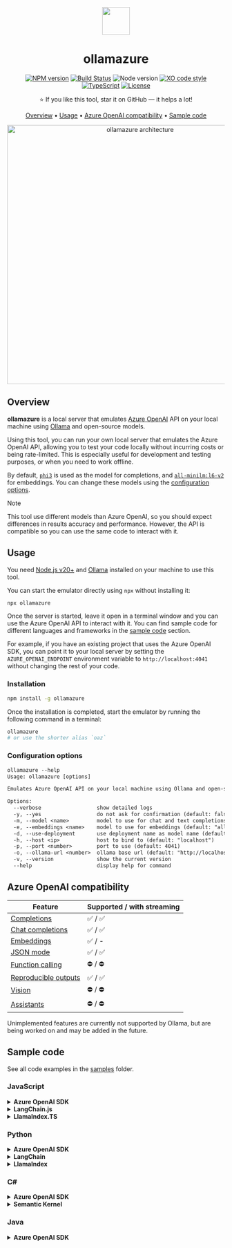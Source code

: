 <div align="center">

<img src="./docs/images/ollamazure-logo.png" alt="" align="center" height="64" />

# ollamazure

[![NPM version](https://img.shields.io/npm/v/ollamazure.svg?style=flat-square)](https://www.npmjs.com/package/ollamazure)
[![Build Status](https://img.shields.io/github/actions/workflow/status/sinedied/ollamazure/ci.yml?style=flat-square&label=Build)](https://github.com/sinedied/ollamazure/actions)
![Node version](https://img.shields.io/node/v/ollamazure?style=flat-square)
[![XO code style](https://img.shields.io/badge/code_style-XO-5ed9c7?style=flat-square)](https://github.com/sindresorhus/xo)
[![TypeScript](https://img.shields.io/badge/TypeScript-blue?style=flat-square&logo=typescript&logoColor=white)](https://www.typescriptlang.org)
[![License](https://img.shields.io/badge/license-MIT-blue?style=flat-square)](LICENSE)

⭐ If you like this tool, star it on GitHub — it helps a lot!

[Overview](#overview) • [Usage](#usage) • [Azure OpenAI compatibility](#azure-openai-compatibility) • [Sample code](#sample-code)

<img src="./docs/images/architecture.drawio.png" alt="ollamazure architecture" align="center" width="600" />

</div>

## Overview

**ollamazure** is a local server that emulates [Azure OpenAI](https://learn.microsoft.com/azure/ai-services/openai/overview) API on your local machine using [Ollama](https://ollama.com) and open-source models.

Using this tool, you can run your own local server that emulates the Azure OpenAI API, allowing you to test your code locally without incurring costs or being rate-limited. This is especially useful for development and testing purposes, or when you need to work offline.

By default, [`phi3`](https://ollama.com/library/phi3) is used as the model for completions, and [`all-minilm:l6-v2`](https://ollama.com/library/all-minilm:l6-v2) for embeddings. You can change these models using the [configuration options](#configuration-options).

> [!NOTE]
> This tool use different models than Azure OpenAI, so you should expect differences in results accuracy and performance. However, the API is compatible so you can use the same code to interact with it.

## Usage

You need [Node.js v20+](https://nodejs.org) and [Ollama](https://ollama.com) installed on your machine to use this tool.

You can start the emulator directly using `npx` without installing it:

```bash
npx ollamazure
```

Once the server is started, leave it open in a terminal window and you can use the Azure OpenAI API to interact with it. You can find sample code for different languages and frameworks in the [sample code](#sample-code) section.

For example, if you have an existing project that uses the Azure OpenAI SDK, you can point it to your local server by setting the `AZURE_OPENAI_ENDPOINT` environment variable to `http://localhost:4041` without changing the rest of your code.

### Installation

```bash
npm install -g ollamazure
```

Once the installation is completed, start the emulator by running the following command in a terminal:

```bash
ollamazure
# or use the shorter alias `oaz`
```

### Configuration options

```txt
ollamazure --help
Usage: ollamazure [options]

Emulates Azure OpenAI API on your local machine using Ollama and open-source models.

Options:
  --verbose                  show detailed logs
  -y, --yes                  do not ask for confirmation (default: false)
  -m, --model <name>         model to use for chat and text completions (default: "phi3")
  -e, --embeddings <name>    model to use for embeddings (default: "all-minilm:l6-v2")
  -d, --use-deployment       use deployment name as model name (default: false)
  -h, --host <ip>            host to bind to (default: "localhost")
  -p, --port <number>        port to use (default: 4041)
  -o, --ollama-url <number>  ollama base url (default: "http://localhost:11434")
  -v, --version              show the current version
  --help                     display help for command
```

## Azure OpenAI compatibility

| Feature | Supported / with streaming |
| ------- | -------------------------- |
| [Completions](https://learn.microsoft.com/azure/ai-services/openai/reference#completions) | ✅ / ✅ |
| [Chat completions](https://learn.microsoft.com/azure/ai-services/openai/reference#chat-completions) | ✅ / ✅ |
| [Embeddings](https://learn.microsoft.com/azure/ai-services/openai/reference#embeddings) | ✅ / - |
| [JSON mode](https://learn.microsoft.com/azure/ai-services/openai/how-to/json-mode?tabs=python) | ✅ / ✅ |
| [Function calling](https://learn.microsoft.com/azure/ai-services/openai/how-to/function-calling) | ⛔ / ⛔ |
| [Reproducible outputs](https://learn.microsoft.com/azure/ai-services/openai/how-to/reproducible-output?tabs=pyton) | ✅ / ✅ |
| [Vision](https://learn.microsoft.com/azure/ai-services/openai/how-to/gpt-with-vision?tabs=rest%2Csystem-assigned%2Cresource) | ⛔ / ⛔ |
| [Assistants](https://learn.microsoft.com/azure/ai-services/openai/how-to/assistant) | ⛔ / ⛔ |

Unimplemented features are currently not supported by Ollama, but are being worked on and may be added in the future.

## Sample code

See all code examples in the [samples](samples) folder.

### JavaScript

<details>
<summary><b>Azure OpenAI SDK</b></summary><br>

```typescript
import { AzureOpenAI } from 'openai';

const openai = new AzureOpenAI({
  // This is where you point to your local server
  endpoint: 'http://localhost:4041',

  // Parameters below must be provided but are not used by the local server
  apiKey: '123456',
  apiVersion: '2024-02-01',
  deployment: 'gpt-4',
});

const chatCompletion = await openai.chat.completions.create({
  messages: [{ role: 'user', content: 'Say hello!' }],
});

console.log('Chat completion: ' + chatCompletion.choices[0]!.message?.content);
```

Alternatively, you can set the `AZURE_OPENAI_ENDPOINT` environment variable to `http://localhost:4041` instead of passing it to the constructor. Everything else will work the same.

If you're using managed identity, this will work as well unless you're in a local container. In that case, you can use a dummy function `() => '1'` for the `azureADTokenProvider` parameter in the constructor.

</details>

<details>
<summary><b>LangChain.js</b></summary><br>

```typescript
import { AzureChatOpenAI } from '@langchain/openai';

// Chat completion
const model = new AzureChatOpenAI({
  // This is where you point to your local server
  azureOpenAIBasePath: 'http://localhost:4041/openai/deployments',

  // Parameters below must be provided but are not used by the local server
  azureOpenAIApiKey: '123456',
  azureOpenAIApiVersion: '2024-02-01',
  azureOpenAIApiDeploymentName: 'gpt-4'
});

const completion = await model.invoke([{ type: 'human', content: 'Say hello!' }]);
console.log(completion.content);
```

Alternatively, you can set the `AZURE_OPENAI_BASE_PATH` environment variable to `http://localhost:4041/openai/deployments` instead of passing it to the constructor. Everything else will work the same.

If you're using managed identity this will work the same unless you're in a local container. In that case, you can use a dummy function `() => '1'` for the `azureADTokenProvider` parameter in the constructor.

</details>

<details>
<summary><b>LlamaIndex.TS</b></summary><br>


```typescript
import { OpenAI } from "llamaindex";

// Chat completion
const llm = new OpenAI({
  azure: {
    // This is where you point to your local server
    endpoint: 'http://localhost:4041',

    // Parameters below must be provided but are not used by the local server
    apiKey: '123456',
    apiVersion: '2024-02-01',
    deployment: 'gpt-4'
  }
});

const chatCompletion = await llm.chat({
  messages: [{ role: 'user', content: 'Say hello!' }]
});

console.log(chatCompletion.message.content);
```

Alternatively, you can set the `AZURE_OPENAI_ENDPOINT` environment variable to `http://localhost:4041` instead of passing it to the constructor. Everything else will work the same.

If you're using managed identity, this will work as well unless you're in a local container. In that case, you can use a dummy function `() => '1'` for the `azureADTokenProvider` parameter in the constructor.

</details>

### Python

<details>
<summary><b>Azure OpenAI SDK</b></summary><br>

```python
from openai import AzureOpenAI

openai = AzureOpenAI(
    # This is where you point to your local server
    azure_endpoint="http://localhost:4041",

    # Parameters below must be provided but are not used by the local server
    api_key="123456",
    api_version="2024-02-01"
)

# Chat completion
chat_completion = openai.chat.completions.create(
    # Model must be provided but is not used by the local server
    model="gpt-4",
    messages=[
        {"role": "system", "content": "You are a helpful assistant."},
        {"role": "user", "content": "Say hello!"}
    ]
)

print(chat_completion.choices[0].message.content)
```

Alternatively, you can set the `AZURE_OPENAI_ENDPOINT` environment variable to `http://localhost:4041` instead of passing it to the constructor. Everything else will work the same.

If you're using managed identity, this will work as well unless you're in a local container. In that case, you can use a dummy function `lambda:"1"` for the `azure_ad_token_provider` parameter in the constructor.

</details>

<details>
<summary><b>LangChain</b></summary><br>

```python
from langchain_openai import AzureChatOpenAI

# Chat completion
model = AzureChatOpenAI(
    # This is where you point to your local server
    azure_endpoint="http://localhost:4041",

    # Parameters below must be provided but are not used by the local server
    api_key="123456",
    api_version="2024-02-01",
    azure_deployment="gpt-4"
)

chat_completion = model.invoke([{"type": "human", "content": "Say hello!"}])
print(chat_completion.content)
```

Alternatively, you can set the `AZURE_OPENAI_ENDPOINT` environment variable to `http://localhost:4041` instead of passing it to the constructor. Everything else will work the same.

If you're using managed identity, this will work as well unless you're in a local container. In that case, you can use a dummy function `lambda:"1"` for the `azure_ad_token_provider` parameter in the constructor.

</details>

<details>
<summary><b>LlamaIndex</b></summary><br>

```python
from llama_index.core.llms import ChatMessage
from llama_index.llms.azure_openai import AzureOpenAI

# Chat completion
llm = AzureOpenAI(
    # This is where you point to your local server
    azure_endpoint="http://localhost:4041",

    # Parameters below must be provided but are not used by the local server
    api_key="123456",
    api_version="2024-02-01",
    engine="gpt-4"
)

chat_completion = llm.chat([ChatMessage(role="user", content="Say hello!")])
print(chat_completion.message.content)
```

Alternatively, you can set the `AZURE_OPENAI_ENDPOINT` environment variable to `http://localhost:4041` instead of passing it to the constructor. Everything else will work the same.

If you're using managed identity, this will work as well unless you're in a local container. In that case, you can use a dummy function `lambda:"1"` for the `azure_ad_token_provider` parameter in the constructor.

</details>

### C#

<details>
<summary><b>Azure OpenAI SDK</b></summary><br>

```csharp
using Azure;
using Azure.AI.OpenAI;
using OpenAI.Chat;

// Chat completion
AzureOpenAIClient azureClient = new(
    new Uri("http://localhost:4041"),
    // Must be provided but are not used by the local server
    new AzureKeyCredential("123456"));

ChatClient chatClient = azureClient.GetChatClient("gpt-4");

ChatCompletion completion = chatClient.CompleteChat([new UserChatMessage("Say hello!")]);

Console.WriteLine(completion.Content[0].Text);
```

</details>

<details>
<summary><b>Semantic Kernel</b></summary><br>

```csharp
using Microsoft.SemanticKernel;
using Microsoft.SemanticKernel.Connectors.OpenAI;

var builder = Kernel.CreateBuilder();

// Chat completion
builder.AddAzureOpenAIChatCompletion(
    "gpt-4",                   // Deployment Name (not used by the local server)
    "http://localhost:4041",   // Azure OpenAI Endpoint 
    "123456");                 // Azure OpenAI Key (not used by the local server)

var kernel = builder.Build();
var chatFunction = kernel.CreateFunctionFromPrompt(@"{{$input}}");

var chatCompletion = await kernel.InvokeAsync(chatFunction, new() { ["input"] = "Say hello!" });

Console.WriteLine(chatCompletion);
```

</details>

### Java

<details>
<summary><b>Azure OpenAI SDK</b></summary><br>

```csharp
package com.sample.azure;

import java.util.ArrayList;
import java.util.List;

import com.azure.ai.openai.*;
import com.azure.ai.openai.models.*;

public class App 
{
    public static void main( String[] args )
    {
        // Chat completion
        OpenAIClient client = new OpenAIClientBuilder()
            // This is where you point to your local server
            .endpoint("http://localhost:4041")
            .buildClient();

        List<ChatRequestMessage> chatMessages = new ArrayList<>();
        chatMessages.add(new ChatRequestUserMessage("Say hello!"));
        
        ChatCompletions chatCompletions = client.getChatCompletions("gpt-4",
            new ChatCompletionsOptions(chatMessages));
        
        System.out.println( chatCompletions.getChoices().get(0).getMessage().getContent());
    }
}
```

If you have the error `Key credentials require HTTPS to prevent leaking the key`, this means that you have to avoid setting the `.credential()` option on the `OpenAIClientBuilder`. This is currently a limitation of the Azure OpenAI SDK.

</details>
